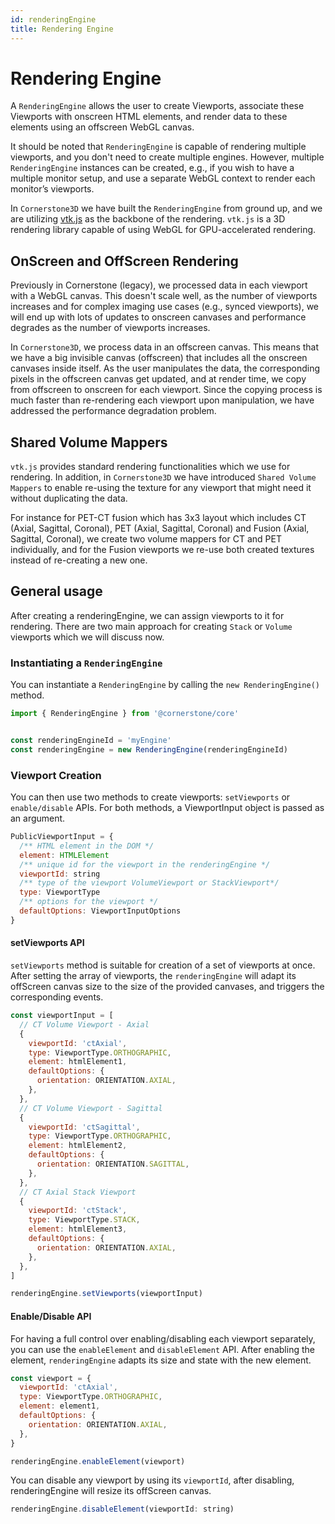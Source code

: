 ```yaml
---
id: renderingEngine
title: Rendering Engine
---
```



# Rendering Engine


A `RenderingEngine` allows the user to create Viewports, associate these Viewports with onscreen HTML elements, and render data to these elements using an offscreen WebGL canvas.

It should be noted that `RenderingEngine` is capable of rendering multiple viewports, and you don't need to
create multiple engines. However, multiple `RenderingEngine` instances can be created, e.g., if you wish to have a multiple monitor setup, and use a separate WebGL context to render each monitor’s viewports.

In `Cornerstone3D` we have built the `RenderingEngine` from ground up, and we are utilizing [vtk.js](https://github.com/kitware/vtk-js) as the backbone of the rendering. `vtk.js` is a 3D rendering library capable of using WebGL for GPU-accelerated rendering.

## OnScreen and OffScreen Rendering
Previously in Cornerstone (legacy), we processed data in each viewport with a WebGL canvas. This doesn't scale well, as the number of viewports increases
and for complex imaging use cases (e.g., synced viewports), we will end up with lots
of updates to onscreen canvases and performance degrades as the number of viewports increases.

In `Cornerstone3D`, we process data in an offscreen canvas. This means that
we have a big invisible canvas (offscreen) that includes all the onscreen canvases inside itself.
As the user manipulates the data, the corresponding pixels in the offscreen
canvas get updated, and at render time, we copy from offscreen to onscreen for each viewport. Since the copying process is much faster than re-rendering each viewport upon manipulation, we have addressed the performance degradation problem.


## Shared Volume Mappers
`vtk.js` provides standard rendering functionalities which we use for rendering. In addition, in `Cornerstone3D` we have introduced `Shared Volume Mappers` to enable re-using the texture for any viewport that might need it without duplicating the data.

For instance for PET-CT fusion which has 3x3 layout which includes CT (Axial, Sagittal, Coronal), PET (Axial, Sagittal, Coronal) and Fusion (Axial, Sagittal, Coronal), we create two volume mappers for CT and PET individually, and for the Fusion viewports we re-use both created textures instead of re-creating a new one.



## General usage
After creating a renderingEngine, we can assign viewports to it for rendering. There are two main approach for creating `Stack` or `Volume` viewports which we will discuss now.

### Instantiating a `RenderingEngine`
You can instantiate a `RenderingEngine` by calling the `new RenderingEngine()` method.

```js
import { RenderingEngine } from '@cornerstone/core'


const renderingEngineId = 'myEngine'
const renderingEngine = new RenderingEngine(renderingEngineId)
```

### Viewport Creation
You can then use two methods to create viewports: `setViewports` or `enable/disable` APIs.
For both methods, a ViewportInput object is passed as an argument.


```js
PublicViewportInput = {
  /** HTML element in the DOM */
  element: HTMLElement
  /** unique id for the viewport in the renderingEngine */
  viewportId: string
  /** type of the viewport VolumeViewport or StackViewport*/
  type: ViewportType
  /** options for the viewport */
  defaultOptions: ViewportInputOptions
}
```


#### setViewports API
`setViewports` method is suitable for creation of a set of viewports at once.
After setting the array of viewports, the `renderingEngine` will adapt its
offScreen canvas size to the size of the provided canvases, and triggers the corresponding
events.

```js
const viewportInput = [
  // CT Volume Viewport - Axial
  {
    viewportId: 'ctAxial',
    type: ViewportType.ORTHOGRAPHIC,
    element: htmlElement1,
    defaultOptions: {
      orientation: ORIENTATION.AXIAL,
    },
  },
  // CT Volume Viewport - Sagittal
  {
    viewportId: 'ctSagittal',
    type: ViewportType.ORTHOGRAPHIC,
    element: htmlElement2,
    defaultOptions: {
      orientation: ORIENTATION.SAGITTAL,
    },
  },
  // CT Axial Stack Viewport
  {
    viewportId: 'ctStack',
    type: ViewportType.STACK,
    element: htmlElement3,
    defaultOptions: {
      orientation: ORIENTATION.AXIAL,
    },
  },
]

renderingEngine.setViewports(viewportInput)
```

#### Enable/Disable API
For having a full control over enabling/disabling each viewport separately, you
can use the `enableElement` and `disableElement` API. After enabling the element,
`renderingEngine` adapts its size and state with the new element.

```js
const viewport = {
  viewportId: 'ctAxial',
  type: ViewportType.ORTHOGRAPHIC,
  element: element1,
  defaultOptions: {
    orientation: ORIENTATION.AXIAL,
  },
}

renderingEngine.enableElement(viewport)
```


You can disable any viewport by using its `viewportId`, after disabling,
renderingEngine will resize its offScreen canvas.

```js
renderingEngine.disableElement(viewportId: string)
```

